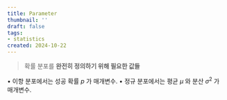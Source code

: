 ```yaml
---
title: Parameter
thumbnail: ''
draft: false
tags:
- statistics
created: 2024-10-22
---
```



 > 
 > 확률 분포를 **완전히 정의하기 위해 필요한 값들**

•	이항 분포에서는 성공 확률  $p$ 가 매개변수.
•	정규 분포에서는 평균  $\mu$ 와 분산  $\sigma^2$ 가 매개변수.
